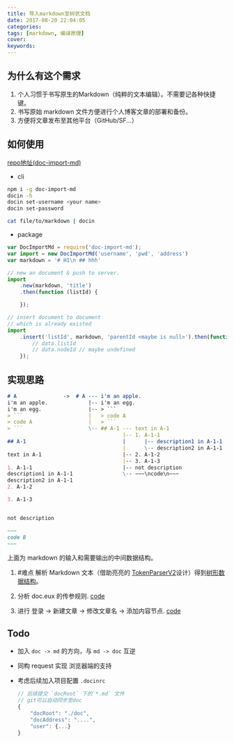 ```yaml
---
title: 导入markdown至树状文档
date: 2017-08-20 22:04:05
categories:
tags: [markdown, 编译原理]
cover:
keywords:
---
```


## 为什么有这个需求

1. 个人习惯于书写原生的Markdown（纯粹的文本编辑）。不需要记各种快捷键。
2. 书写原始 markdown 文件方便进行个人博客文章的部署和备份。
3. 方便将文章发布至其他平台（GitHub/SF...）

## 如何使用

[repo地址(doc-import-md)](https://github.com/imcuttle/doc-import-md)


- cli

```bash
npm i -g doc-import-md
docin -h
docin set-username <your name>
docin set-password

cat file/to/markdown | docin
```

- package  

```js
var DocImportMd = require('doc-import-md');
var import = new DocImportMd('username', 'pwd', 'address')
var markdown = '# H1\n ## hhh'

// new an document & push to server.
import
    .new(markdown, 'title')
    .then(function (listId) {

    });

// insert document to document
// which is already existed
import
    .insert('listId', markdown, 'parentId <maybe is null>').then(function (data) {
        // data.listId
        // data.nodeId // maybe undefined
    });

```

## 实现思路

````markdown
# A               ->  # A --- i'm an apple.
i'm an apple.             |-- i'm an egg.
i'm an egg.               |-- > ```
> ```                     |   > code A
> code A                  |   > ``` 
> ```                     \-- ## A-1 --- text in A-1 
                                     |-- 1. A-1-1
## A-1                               |      |-- description1 in A-1-1 
                                     |      \-- description2 in A-1-1
text in A-1                          |-- 2. A-1-2
                                     |-- 3. A-1-3
1. A-1-1                             |-- not description 
description1 in A-1-1                \-- ~~~\ncode\n~~~
description2 in A-1-1
2. A-1-2

3. A-1-3


not description

~~~
code B
~~~
````

上面为 markdown 的输入和需要输出的中间数据结构。

1. #难点 解析 Markdown 文本（借助亮亮的 [TokenParserV2](https://github.com/imcuttle/doc-import-md/blob/master/lib/TokenParser.js)设计）得到[树形数据结构](https://github.com/imcuttle/doc-import-md/blob/master/lib/parser-factory/md-to-tree.js)。

2. 分析 doc.eux 的传参规则. [code](https://github.com/imcuttle/doc-import-md/blob/master/lib/actions.js)

3. 进行 登录 -> 新建文章 -> 修改文章名 -> 添加内容节点. [code](https://github.com/imcuttle/doc-import-md/blob/master/index.js)

## Todo

- 加入 `doc -> md` 的方向，与 `md -> doc` 互逆

- 同构 request 实现  浏览器端的支持

- 考虑后续加入项目配置 `.docinrc`

    ```js
    // 后续提交 `docRoot` 下的`*.md` 文件
    // git可以自动同步至doc
    {
        "docRoot": "./doc",
        "docAddress": "....",
        "user": {...}
    }
    ```